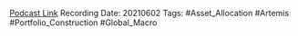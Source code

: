 
[Podcast Link](https://podcasts.apple.com/in/podcast/the-meb-faber-show/id1128955736?i=1000523956037)
Recording Date: 20210602
Tags: #Asset_Allocation #Artemis #Portfolio_Construction #Global_Macro 
